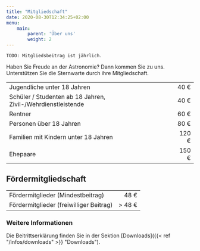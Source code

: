 ```yaml
---
title: "Mitgliedschaft"
date: 2020-08-30T12:34:25+02:00
menu:
    main: 
        parent: 'Über uns'
        weight: 2
---
```

`TODO: Mitgliedsbeitrag ist jährlich.`

Haben Sie Freude an der Astronomie? Dann kommen Sie zu uns. Unterstützen Sie die Sternwarte durch ihre Mitgliedschaft.

|   |   |
|:--|--:|
| Jugendliche unter 18 Jahren | 40 € |
| Schüler / Studenten ab 18 Jahren, Zivil-/Wehrdienstleistende | 40 € |
| Rentner | 60 € |
| Personen über 18 Jahren | 80 € |
| Familien mit Kindern unter 18 Jahren | 120 € |
| Ehepaare | 150 € |

## Fördermitgliedschaft

|   |   |
|:--|--:|
| Fördermitglieder (Mindestbeitrag) | 48 € |
| Fördermitglieder (freiwilliger Beitrag) |> 48 € |

### Weitere Informationen

Die Beitrittserklärung finden Sie in der Sektion [Downloads]({{< ref "/infos/downloads" >}} "Downloads").